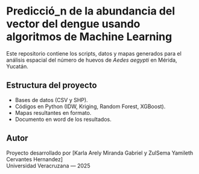 # Predicció_n de la abundancia del vector del dengue usando algoritmos de Machine Learning
Este repositorio contiene los scripts, datos y mapas generados para el análisis espacial del número de huevos de *Aedes aegypti* en Mérida, Yucatán.

## Estructura del proyecto
- Bases de datos (CSV y SHP).
- Códigos en Python (IDW, Kriging, Random Forest, XGBoost).
- Mapas resultantes en formato.
- Documento en word de los resultados.

## Autor
Proyecto desarrollado por [Karla Arely Miranda Gabriel y ZulSema Yamileth Cervantes Hernandez]  
Universidad Veracruzana — 2025

